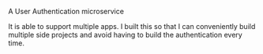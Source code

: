 A User Authentication microservice

It is able to support multiple apps.
I built this so that I can conveniently build multiple side projects and avoid having to build the authentication every time.